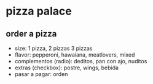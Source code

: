 # pizza palace

## order a pizza
- size: 1 pizza, 2 pizzas 3 pizzas
- flavor: pepperoni, hawaiana, meatlovers, mixed
- complementos (radio): deditos, pan con ajo, nuditos
- extras (checkbox): postre, wings, bebida
- pasar a pagar: orden